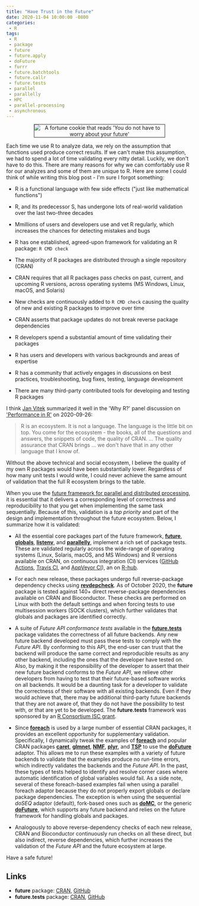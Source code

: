 ```yaml
---
title: "Have Trust in the Future"
date: 2020-11-04 10:00:00 -0800
categories:
 - R
tags:
 - R
 - package
 - future
 - future.apply
 - doFuture
 - furrr
 - future.batchtools
 - future.callr
 - future.tests
 - parallel
 - parallelly
 - HPC
 - parallel-processing
 - asynchronous
---
```


<center>
<img src="/post/you_dont_have_to_worry_about_your_future.jpg" alt="A fortune cookie that reads 'You do not have to worry about your future'" style="border: solid 1px; max-width: 70%"/>
</center>

Each time we use R to analyze data, we rely on the assumption that functions used produce correct results.  If we can't make this assumption, we had to spend a lot of time validating every nitty detail.  Luckily, we don't have to do this.  There are many reasons for why we can comfortably use R for our analyzes and some of them are unique to R.  Here are some I could think of while writing this blog post - I'm sure I forgot something:

* R is a functional language with few side effects ("just like mathematical functions")

* R, and its predecessor S, has undergone lots of real-world validation over the last two-three decades

* Mmillions of users and developers use and vet R regularly, which increases the chances for detecting mistakes and bugs

* R has one established, agreed-upon framework for validating an R package: `R CMD check`

* The majority of R packages are distributed through a single repository (CRAN)

* CRAN requires that all R packages pass checks on past, current, and upcoming R versions, across operating systems (MS Windows, Linux, macOS, and Solaris)

* New checks are continuously added to `R CMD check` causing the quality of new and existing R packages to improve over time

* CRAN asserts that package updates do not break reverse package dependencies

* R developers spend a substantial amount of time validating their packages

* R has users and developers with various backgrounds and areas of expertise

* R has a community that actively engages in discussions on best practices, troubleshooting, bug fixes, testing, language development

* There are many third-party contributed tools for developing and testing R packages

I think [Jan Vitek] summarized it well in the 'Why R?' panel discussion on ['Performance in R'](https://youtu.be/uiEhmKN1RJo?t=1917) on 2020-09-26:

> R is an ecosystem.  It is not a language.  The language is the little bit on top.  You come for the ecosystem - the books, all of the questions and answers, the snippets of code, the quality of CRAN. ... The quality assurance that CRAN brings ... we don't have that in any other language that I know of.


Without the above technical and social ecosystem, I believe the quality of my own R packages would have been substantially lower.  Regardless of how many unit tests I would write, I could never achieve the same amount of validation that the full R ecosystem brings to the table.



When you use the [future framework for parallel and distributed processing](https://cran.r-project.org/package=future), it is essential that it delivers a corresponding level of correctness and reproducibility to that you get when implementing the same task sequentially.   Because of this, validation is a _top priority_ and part of the design and implementation throughout the future ecosystem.  Below, I summarize how it is validated:

* All the essential core packages part of the future framework,
**[future]**, **[globals]**, **[listenv]**, and **[parallelly]**, implement a rich set of package tests.
These are validated regularly across the wide-range of operating
systems (Linux, Solaris, macOS, and MS Windows) and R versions available
on CRAN, on continuous integration (CI) services ([GitHub Actions], [Travis CI],
and [AppVeyor CI]), an on [R-hub].

* For each new release, these packages undergo full reverse-package
dependency checks using **[revdepcheck]**.
As of October 2020, the **future** package is tested against 140+
direct reverse-package dependencies available on CRAN and Bioconductor.
These checks are performed on Linux with both the default settings and
when forcing tests to use multisession workers (SOCK clusters), which further
validates that globals and packages are identified correctly.

* A suite of _Future API conformance tests_ available in the
**[future.tests]** package validates the
correctness of all future backends.  Any new future backend developed must
pass these tests to comply with the _Future API_.
By conforming to this API, the end-user can trust that the backend will
produce the same correct and reproducible results as any other backend,
including the ones that the developer have tested on.
Also, by making it the responsibility of the developer to assert that their
new future backend conforms to the _Future API_, we relieve other
developers from having to test that their future-based software works on all
backends.
It would be a daunting task for a developer to validate the correctness of
their software with all existing backends. Even if they would achieve that,
there may be additional third-party future backends that they are not aware
of, that they do not have the possibility to test with, or that are yet to be developed.
The **future.tests** framework was sponsored by an [R Consortium ISC grant](https://www.r-consortium.org/projects/awarded-projects).

* Since **[foreach]** is used by a large number of essential
CRAN packages, it provides an excellent opportunity for supplementary
validation. Specifically, I dynamically tweak the examples of
**[foreach]** and popular CRAN packages **[caret]**, **[glmnet]**, **[NMF]**,
**[plyr]**, and **[TSP]** to use the **[doFuture]** adaptor.
This allows me to run these examples with a variety of future backends to
validate that the examples produce no run-time errors, which indirectly
validates the backends and the _Future API_.
In the past, these types of tests helped to identify and resolve corner cases
where automatic identification of global variables would fail.
As a side note, several of these foreach-based examples fail when using a
parallel foreach adaptor because they do not properly export globals or
declare package dependencies.  The exception is when using the sequential
_doSEQ_ adaptor (default), fork-based ones such as **[doMC]**, or
the generic **[doFuture]**, which supports any future backend and
relies on the future framework for handling globals and packages.

* Analogously to above reverse-dependency checks of each new release,
CRAN and Bioconductor continuously run checks on all these direct, but
also indirect, reverse dependencies, which further increases the validation
of the _Future API_ and the future ecosystem at large.




Have a safe future!



## Links

* **future** package: [CRAN](https://cran.r-project.org/package=future), [GitHub](https://github.com/HenrikBengtsson/future)
* **future.tests** package: [CRAN](https://cran.r-project.org/package=future.tests), [GitHub](https://github.com/HenrikBengtsson/future.tests)


[furrr]: https://cran.r-project.org/package=furrr
[future]: https://cran.r-project.org/package=future
[future.apply]: https://cran.r-project.org/package=future.apply
[doFuture]: https://cran.r-project.org/package=doFuture
[future.batchtools]: https://cran.r-project.org/package=future.batchtools
[future.callr]: https://cran.r-project.org/package=future.callr
[future.tests]: https://cran.r-project.org/package=future.tests
[parallelly]: https://cran.r-project.org/package=parallelly

[caret]: https://CRAN.R-Project.org/package=caret
[doFuture]: https://CRAN.R-Project.org/package=doFuture
[doMC]: https://CRAN.R-Project.org/package=doMC
[foreach]: https://CRAN.R-Project.org/package=foreach
[future]: https://CRAN.R-Project.org/package=future
[future.tests]: https://CRAN.R-Project.org/package=future
[glmnet]: https://CRAN.R-Project.org/package=glmnet
[globals]: https://CRAN.R-Project.org/package=globals
[listenv]: https://CRAN.R-Project.org/package=listenv
[NMF]: https://CRAN.R-Project.org/package=NMF
[plyr]: https://CRAN.R-Project.org/package=plyr
[TSP]: https://CRAN.R-Project.org/package=TSP
[revdepcheck]: https://github.com/r-lib/revdepcheck

[GitHub Actions]: https://github.com/features/actions
[Travis CI]: https://travis-ci.org/
[AppVeyor CI]: https://www.appveyor.com/
[R-hub]: https://builder.r-hub.io/

[Jan Vitek]: https://twitter.com/j_v_66
